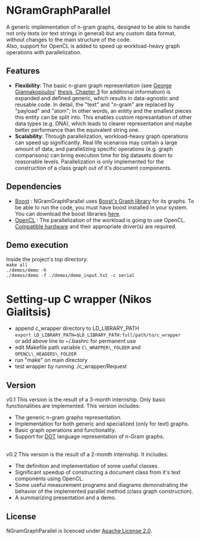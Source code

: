 
# NGramGraphParallel
A generic implementation of n-gram graphs, designed to be able to handle not only texts (or text strings in general) but any custom data format, without changes to the main structure of the code.\
Also, support for OpenCL is added to speed up workload-heavy graph operations with parallelization.

## Features
* **Flexibility**: The basic n-gram graph representation (see [George Giannakopoulos](http://users.iit.demokritos.gr/~ggianna/)' [thesis, Chapter 3](http://users.iit.demokritos.gr/~ggianna/thesis.pdf) for additional information) is expanded and defined generic, which results in data-agnostic and reusable code. In detail, the "text" and "n-gram" are replaced by "payload" and "atom"; In other words, an entity and the smallest pieces this entity can be split into. This enables custom represantation of other data types (e.g. DNA), which leads to clearer representation and maybe better performance than the equivalent string one.
* **Scalability**: Through parallelization, workload-heavy graph operations can speed up significantly. Real life scenarios may contain a large amount of data, and parallelizing specific operations (e.g. graph comparisons) can bring execution time for big datasets down to reasonable levels. Parallelization is only implemented for the construction of a class graph out of it's document components.

## Dependencies
* [Boost](https://www.boost.org/) : NGramGraphParallel uses [Boost's Graph library](https://www.boost.org/doc/libs/1_68_0/libs/graph/doc/index.html) for its graphs. To be able to run the code, you must have boost installed in your system.
You can download the boost libraries [here](https://www.boost.org/users/download/).
* [OpenCL](https://www.khronos.org/opencl/) : The parallelization of the workload is going to use OpenCL. [Compatible hardware](https://en.wikipedia.org/wiki/OpenCL#Version_support) and their appropriate driver(s) are required.

## Demo execution
Inside the project's top directory:\
`make all`\
`./demos/demo -h`\
`./demos/demo -f ./demos/demo_input.txt -c serial`

# Setting-up C wrapper (Nikos Gialitsis)
* append c\_wrapper directory to LD\_LIBRARY\_PATH   
	`export LD_LIBRARY_PATH=$LD_LIBRARY_PATH:full/path/to/c_wrapper`\
	or add above line  to ~/.bashrc for permanent use
* edit Makefile path variable `C\_WRAPPER\_FOLDER` and `OPENCL\_HEADERS\_FOLDER`
* run "make" on main directory
* test wrapper by running ./c\_wrapper/Request

## Version
v0.1 This version is the result of a 3-month internship. Only basic functionalities are implemented.
This version includes:
* The generic n-gram graphs representation. 
* Implementation for both generic and specialized (only for text) graphs.
* Basic graph operations and functionality.
* Support for [DOT](http://www.graphviz.org/doc/info/lang.html) language representation of n-Gram graphs.<br/><br/>

v0.2 This version is the result of a 2-month internship. It includes:
* The definition and implementation of some useful classes.
* Significant speedup of constructing a document class from it's text components using OpenCL.
* Some useful measurement programs and diagrams demonstrating the behavior of the implemented parallel method (class graph construction).
* A summarizing presentation and a demo.

## License
NGramGraphParallel is licenced under [Apache License 2.0](https://www.apache.org/licenses/LICENSE-2.0).









